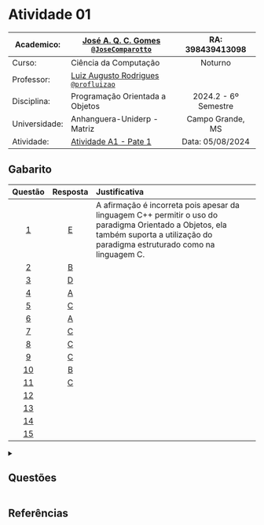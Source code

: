 # Atividade 01

| Academico:    | [José A. Q. C. Gomes <code>@JoseComparotto</code>](https://github.com/JoseComparotto) | RA: 398439413098     |
| ------------- | ------------------------------------------------------------------------------------- | :------------------: |
| Curso:        | Ciência da Computação                                                                 | Noturno              |
| Professor:    | [Luiz Augusto Rodrigues <code>@profluizao</code>](https://github.com/profluizao)      |                      |
| Disciplina:   | Programação Orientada a Objetos                                                       | 2024.2 - 6º Semestre |
| Universidade: | Anhanguera-Uniderp - Matriz                                                           | Campo Grande, MS     |
| Atividade:    | [Atividade A1 - Pate 1](docs/POO2%20-%20Atividade%20A1-1.pdf)                         | Data: 05/08/2024     |

<h2 id="gabarito"> Gabarito </h2>

| **Questão**        | **Resposta**       | **Justificativa** 
| :----------------: | :----------------: | :----------------
|  [1](#questao-q1)  | [E](#resposta-q1)  | A afirmação é incorreta pois apesar da linguagem C++ permitir o uso do paradigma Orientado a Objetos, ela também suporta a utilização do paradigma estruturado como na linguagem C.
|  [2](#questao-q2)  | [B](#resposta-q2)  | 
|  [3](#questao-q3)  | [D](#resposta-q3)  | 
|  [4](#questao-q4)  | [A](#resposta-q4)  | 
|  [5](#questao-q5)  | [C](#resposta-q5)  | 
|  [6](#questao-q6)  | [A](#resposta-q6)  | 
|  [7](#questao-q7)  | [C](#resposta-q7)  | 
|  [8](#questao-q8)  | [C](#resposta-q8)  | 
|  [9](#questao-q9)  | [C](#resposta-q9)  | 
| [10](#questao-q10) | [B](#resposta-q10) | 
| [11](#questao-q11) | [C](#resposta-q11) | 
| [12](#questao-q12) | [ ](#resposta-q12) | 
| [13](#questao-q13) | [ ](#resposta-q13) | 
| [14](#questao-q14) | [ ](#resposta-q14) | 
| [15](#questao-q15) | [ ](#resposta-q15) | 

<details>

<summary>
  
<h2 id="questoes"> Questões </h2>

</summary>
  
<details>

<summary>
<h3 id="questao-q1"> Questão 01 </h3>

Sobre programação estruturada e programação orientada a objetos, marque a afirmação incorreta.</summary>

- (A) Existem vários paradigmas de programação, dentre eles o estruturado e o orientado a objetos.

- (B) No paradigma de programação estruturado, qualquer problema pode ser dividido em problemas menores, chamados de funções.

- (C) A linguagem de programação C é um exemplo de linguagem de programação estruturada, compilada e procedural.

- (D) O paradigma orientado a objetos entende o problema como um conjunto de objetos interagindo por meio de troca de mensagens.

- ***(E) A linguagem de programação C++ é um exemplo de linguagem orientada a objetos, que não permite a utilização do paradigma estruturado na solução de um problema.***

</details>

<h4 id="resposta-q1"> Resposta </h4>

```palin
(E) A linguagem de programação C++ é um exemplo de linguagem orientada a objetos, que não permite a utilização do paradigma estruturado na solução de um problema.
```

<h4 id="justificativa-q1"> Justificativa </h4>

```plain
A afirmação é incorreta pois apesar da linguagem C++ permitir o uso do paradigma Orientado a Objetos, ela também suporta a utilização do paradigma estruturado como na linguagem C.
```

<details>

<summary>
<h3 id="questao-q2"> Questão 02 </h3>

"Em um programa que utiliza linguagem orientada a objetos, podemos ter um objeto que realiza ações diferentes, ou seja, a mesma operação pode atuar de modos diversos em classes diferentes". Observando a afirmação, podemos ver que se trata de um aspecto muito importante da POO.
Marque qual afirmação explica este aspecto.

</summary>

- (A) Herança múltipla.

- ***(B) Polimorfismo.***

- (C) Caso de uso de engenharia reversa.

- (D) Atributo multivalorado.

- (E) Superclasse.

</details>

<h4 id="resposta-q2"> Resposta </h4>

```palin
(B) Polimorfismo.
```

<h4 id="justificativa-q2"> Justificativa </h4>

```plain

```

<details>

<summary>
<h3 id="questao-q3"> Questão 03 </h3>

Dentro do paradigma de programação orientada a objetos (POO), há um mecanismo utilizado para impedir o acesso direto ao estado de um objeto, restando apenas os métodos externos que podem alterar esses estados. Marque a alternativa que apresenta o nome deste mecanismo.

</summary>

- (A) Mensagem.

- (B) Herança.

- (C) Polimorfismo.

- ***(D) Encapsulamento.***

- (E) Subclasse.

</details>

<h4 id="resposta-q3"> Resposta </h4>

```palin
(D) Encapsulamento.
```

<h4 id="justificativa-q3"> Justificativa </h4>

```plain

```

<details>

<summary>
<h3 id="questao-q4"> Questão 04 </h3>

Dentro do paradigma de programação orientada a objetos (POO), há um mecanismo pelo qual uma classe pode estender outra classe, aproveitando seus métodos e atributos. Marque a alternativa que apresenta o nome deste mecanismo.

</summary>

- ***(A) Herança.***

- (B) Mensagem.

- (C) Encapsulamento.

- (D) Polimorfismo.

- (E) Subclasse.

</details>


<h4 id="resposta-q4"> Resposta </h4>

```palin
(A) Herança.
```

<h4 id="justificativa-q4"> Justificativa </h4>

```plain

```

<details>

<summary>
<h3 id="questao-q5"> Questão 05 </h3>

Sobre Programação Orientada a Objetos, considere:

I. O encapsulamento garante que apenas as interfaces necessárias para interação com o objeto estejam visíveis, e atributos internos não sejam acessíveis.

II. O polimorfismo garante que objetos possam herdar métodos e atributos de uma superclasse para a geração de uma nova classe.

III. A herança possibilita que distintas operações na mesma classe tenham o mesmo nome, desde que alterada a assinatura.
Marque a alternativa que representa corretamente as definições acima.

</summary>

- (A) III, apenas.

- (D) II, apenas.

- ***(C) I, apenas.***

- (D) II e III, apenas.

- (E) I, II e III.

</details>

<h4 id="resposta-q5"> Resposta </h4>

```palin
(C) I, apenas.
```

<h4 id="justificativa-q5"> Justificativa </h4>

```plain
Apenas a primeira asserção é verdadeira. As II e III estão invertidos.
```

<details>

<summary>
<h3 id="questao-q6"> Questão 06 </h3>

"É o mecanismo pelo qual uma classe pode estender outra classe, aproveitando seus comportamentos e variáveis possíveis". Considerando os conceitos de Programação Orientada a Objetos, marque a alternativa que representa essa afirmação.

</summary>

- ***(A) Trata-se dos conceitos de herança, métodos e atributos.***

- (B) subclasse, instância e associação.

- (C) subclasse, encapsulamento e abstração.

- (D) herança, abstração e associação.

- (E) encapsulamento, polimorfismo e interface.

</details>

<h4 id="resposta-q6"> Resposta </h4>

```palin
(A) Trata-se dos conceitos de herança, métodos e atributos.
```

<h4 id="justificativa-q6"> Justificativa </h4>

```plain

```

<details>

<summary>
<h3 id="questao-q7"> Questão 07 </h3>

Analise as afirmações a seguir, sobre a programação orientada a objetos.

I. Neste tipo de programação, objetos executam ações, mas não suportam propriedades ou atributos.

II. Uma classe especifica o formato geral de seus objetos.

III. As propriedades e ações disponíveis para um objeto não dependem de sua classe.

IV. A tecnologia orientada a objetos permite que classes projetadas adequadamente sejam reutilizáveis em vários projetos.

Marque a alternativa que representa corretamente as definições acima.

</summary>

- (A) II, III e IV, apenas.

- (B) I e II, apenas.

- ***(C) II e IV, apenas.***

- (D) I, II e III, apenas.

- (E) I, II, III e IV.

</details>

<h4 id="resposta-q7"> Resposta </h4>

```palin
(C) II e IV, apenas.
```

<h4 id="justificativa-q7"> Justificativa </h4>

```plain

```

<details>

<summary>
<h3 id="questao-q8"> Questão 08 </h3>

Observe as afirmações abaixo.

I. As linguagens procedimentais que dominaram o mercado antes da programação estruturada, tal como o COBOL, caracterizaram-se por utilizar amplamente os tipos abstratos de dados.

II. Entre os paradigmas de programação, estão a programação imperativa, a programação funcional, a programação embasada em lógica e a programação orientada por objetos.

III. O Java, bem como o C#, é considerado uma linguagem procedural segmentada em corpo e variáveis.

IV. A programação estruturada é uma filosofia de projeto procedimental que restringe o número e o tipo de construções lógicas usadas para representar o detalhe do algoritmo.

Marque Verdadeiro ou Falso nas afirmações abaixo.

</summary>

- (A) II, III e IV, apenas.

- (B) I e II, apenas.

- ***(C) II e IV, apenas.***

- (D) I, II e III, apenas.

- (E) I, II, III e IV.

</details>

<h4 id="resposta-q8"> Resposta </h4>

```palin
(C) II e IV, apenas.
```

<h4 id="justificativa-q8"> Justificativa </h4>

```plain
  A afirmação “I” é incorreta por causa do termo “utilizar amplamente os tipos abstratos de dados”, que é uma característica das LOO e não das linguagens procedurais.
  A afirmação “III” é incorreta pois as linguagens citadas são reconhecidas por serem Orientadas a Objetos, por mais que permita o uso de blocos procedurais em suas partes.
```

<details>

<summary>
<h3 id="questao-q9"> Questão 09 </h3>

Observe a afirmação a seguir, considerando os conceitos de Programação Orientada a Objetos.
"Nos conceitos de orientação a objetos, ..... é uma estrutura composta por ..... que descrevem suas propriedades e também por ..... que moldam seu comportamento ..... são ..... dessa estrutura e só existem em tempo de execução".
Marque a alternativa que representa as lacunas a serem preenchidas.

</summary>

- (A) objeto, métodos, assinaturas, Classes, cópias.

- (B) polimorfismo, funções, métodos, Herança, cópias.

- ***(C) classe, atributos, operações, Objetos, instâncias.***

- (D) multiplicidade, símbolos, números, Classes, herdeiros.

- (E) domínio, diagramas, casos de caso, Diagramas de classe, exemplos.

</details>

<h4 id="resposta-q9"> Resposta </h4>

```palin
(C) classe, atributos, operações, Objetos, instâncias.
```

<h4 id="justificativa-q9"> Justificativa </h4>

```plain

```

<details>

<summary>
<h3 id="questao-q10"> Questão 10 </h3>

No contexto de programação orientada a objetos, considere as afirmativas abaixo, e marque a alternativa correta.

I. Objetos são instâncias de classes.

II. Herança é uma relação entre objetos.

III. Mensagens são formas de executar métodos.

IV. Classes são apenas agrupamentos de métodos.

V. Ocorre herança múltipla quando mais de um método é herdado.

VI. Herança é uma relação entre classes.

</summary>

- (A) I, III e IV.

- ***(B) I, III e VI.***

- (C) III, IV e VI.

- (D) II, III e V.

- (E) II, IV e V.

</details>

<h4 id="resposta-q10"> Resposta </h4>

```plain
(B) I, III e VI.
```

<h4 id="justificativa-q10"> Justificativa </h4>

```plain
A afirmação “II” é incorreta pois Herança é uma relação entre classes e não entre objetos. A afirmação “IV” é incorreta pois classe são mais do que agrupamento de métodos. São definições da estrutura de objetos, que podem conter métodos.
```

<details>

<summary>
<h3 id="questao-q11"> Questão 11 </h3>

Classes  e  objetos  são  dois  conceitos-chave  da  programação  orientada  a  objetos.  Com  relação  a  estes conceitos, marque a alternativa correta.

</summary>

- (A)  uma classe é uma descrição de um ou mais objetos por meio de um conjunto uniforme de atributos e serviços. Além disso, pode conter uma descrição de como criar novos objetos na classe.

- (B) uma classe é capaz de armazenar estados através de seus atributos e reagir a mensagens enviadas a ela, assim como se relacionar e enviar mensagens a outras classes.

- ***(C) uma classe é uma abstração de alguma coisa no domínio de um problema ou na sua implementação, refletindo a capacidade de um sistema para manter informações sobre ela, interagir com ela ou ambos.***

- (D) um objeto em uma classe é apenas uma definição, pois a ação só ocorre quando o objeto é invocado através de um método.

- (E) herança  é  o  mecanismo  pelo  qual  um  objeto  pode  estender  outro  objeto,  aproveitando  seus comportamentos e variáveis possíveis.

</details>

<h4 id="resposta-q11"> Resposta </h4>

```plain
(C) uma classe é uma abstração de alguma coisa no domínio de um problema ou na sua implementação, refletindo a capacidade de um sistema para manter informações sobre ela, interagir com ela ou ambos.
```

<h4 id="justificativa-q11"> Justificativa </h4>

```plain

```

</details>

<h2 id="referencias"> Referências </h2>


